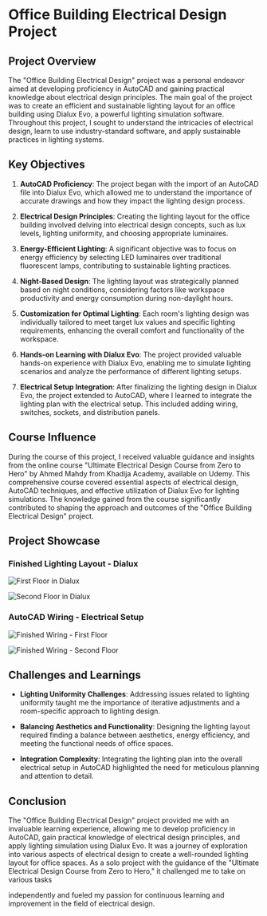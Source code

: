 # Office Building Electrical Design Project

## Project Overview

The "Office Building Electrical Design" project was a personal endeavor aimed at developing proficiency in AutoCAD and gaining practical knowledge about electrical design principles. The main goal of the project was to create an efficient and sustainable lighting layout for an office building using Dialux Evo, a powerful lighting simulation software. Throughout this project, I sought to understand the intricacies of electrical design, learn to use industry-standard software, and apply sustainable practices in lighting systems.

## Key Objectives

1. **AutoCAD Proficiency**: The project began with the import of an AutoCAD file into Dialux Evo, which allowed me to understand the importance of accurate drawings and how they impact the lighting design process.

2. **Electrical Design Principles**: Creating the lighting layout for the office building involved delving into electrical design concepts, such as lux levels, lighting uniformity, and choosing appropriate luminaires.

3. **Energy-Efficient Lighting**: A significant objective was to focus on energy efficiency by selecting LED luminaires over traditional fluorescent lamps, contributing to sustainable lighting practices.

4. **Night-Based Design**: The lighting layout was strategically planned based on night conditions, considering factors like workspace productivity and energy consumption during non-daylight hours.

5. **Customization for Optimal Lighting**: Each room's lighting design was individually tailored to meet target lux values and specific lighting requirements, enhancing the overall comfort and functionality of the workspace.

6. **Hands-on Learning with Dialux Evo**: The project provided valuable hands-on experience with Dialux Evo, enabling me to simulate lighting scenarios and analyze the performance of different lighting setups.

7. **Electrical Setup Integration**: After finalizing the lighting design in Dialux Evo, the project extended to AutoCAD, where I learned to integrate the lighting plan with the electrical setup. This included adding wiring, switches, sockets, and distribution panels.

## Course Influence

During the course of this project, I received valuable guidance and insights from the online course "Ultimate Electrical Design Course from Zero to Hero" by Ahmed Mahdy from Khadija Academy, available on Udemy. This comprehensive course covered essential aspects of electrical design, AutoCAD techniques, and effective utilization of Dialux Evo for lighting simulations. The knowledge gained from the course significantly contributed to shaping the approach and outcomes of the "Office Building Electrical Design" project.

## Project Showcase

### Finished Lighting Layout - Dialux

![First Floor in Dialux](link_to_dialux_first_floor_image)

![Second Floor in Dialux](link_to_dialux_second_floor_image)

### AutoCAD Wiring - Electrical Setup

![Finished Wiring - First Floor](link_to_autocad_first_floor_image)

![Finished Wiring - Second Floor](link_to_autocad_second_floor_image)

## Challenges and Learnings

- **Lighting Uniformity Challenges**: Addressing issues related to lighting uniformity taught me the importance of iterative adjustments and a room-specific approach to lighting design.

- **Balancing Aesthetics and Functionality**: Designing the lighting layout required finding a balance between aesthetics, energy efficiency, and meeting the functional needs of office spaces.

- **Integration Complexity**: Integrating the lighting plan into the overall electrical setup in AutoCAD highlighted the need for meticulous planning and attention to detail.

## Conclusion

The "Office Building Electrical Design" project provided me with an invaluable learning experience, allowing me to develop proficiency in AutoCAD, gain practical knowledge of electrical design principles, and apply lighting simulation using Dialux Evo. It was a journey of exploration into various aspects of electrical design to create a well-rounded lighting layout for office spaces. As a solo project with the guidance of the "Ultimate Electrical Design Course from Zero to Hero," it challenged me to take on various tasks

 independently and fueled my passion for continuous learning and improvement in the field of electrical design.
